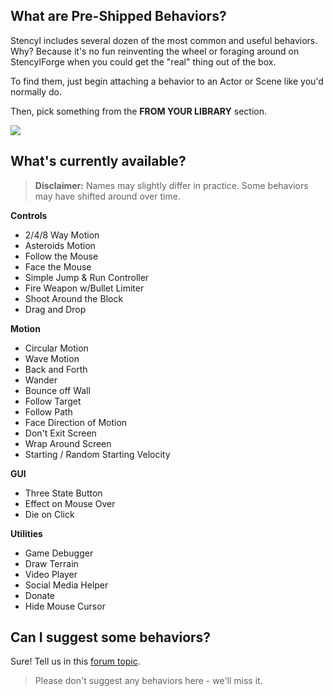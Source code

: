 ## What are Pre-Shipped Behaviors?

Stencyl includes several dozen of the most common and useful behaviors. Why? Because it's no fun reinventing the wheel or foraging around on StencylForge when you could get the "real" thing out of the box.

To find them, just begin attaching a behavior to an Actor or Scene like you'd normally do. 

Then, pick something from the **FROM YOUR LIBRARY** section.

![](http://blog.stencyl.com/wp-content/uploads/2012/02/Screen-shot-2012-02-06-at-9.02.23-AM.png)


## What's currently available?

> **Disclaimer:** Names may slightly differ in practice. Some behaviors may have shifted around over time.

**Controls**
* 2/4/8 Way Motion
* Asteroids Motion
* Follow the Mouse
* Face the Mouse
* Simple Jump & Run Controller
* Fire Weapon w/Bullet Limiter
* Shoot Around the Block
* Drag and Drop

**Motion**
* Circular Motion
* Wave Motion
* Back and Forth
* Wander
* Bounce off Wall
* Follow Target
* Follow Path
* Face Direction of Motion
* Don't Exit Screen
* Wrap Around Screen
* Starting / Random Starting Velocity

**GUI**
* Three State Button
* Effect on Mouse Over
* Die on Click

**Utilities**
* Game Debugger
* Draw Terrain
* Video Player
* Social Media Helper
* Donate
* Hide Mouse Cursor
 

## Can I suggest some behaviors?

Sure! Tell us in this [forum topic](http://community.stencyl.com/index.php/topic,6386.0.html). 

> Please don't suggest any behaviors here - we'll miss it.

